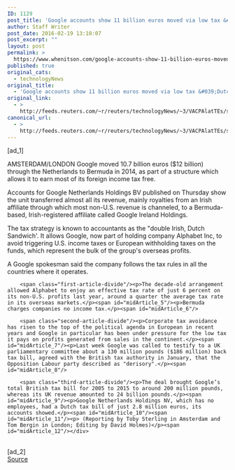 ```yaml
---
ID: 1129
post_title: 'Google accounts show 11 billion euros moved via low tax &#039;Dutch sandwich&#039; in 2014'
author: Staff Writer
post_date: 2016-02-19 13:10:07
post_excerpt: ""
layout: post
permalink: >
  https://www.whenitson.com/google-accounts-show-11-billion-euros-moved-via-low-tax-dutch-sandwich-in-2014/
published: true
original_cats:
  - technologyNews
original_title:
  - 'Google accounts show 11 billion euros moved via low tax &#039;Dutch sandwich&#039; in 2014'
original_link:
  - >
    http://feeds.reuters.com/~r/reuters/technologyNews/~3/VACPAlatTEs/story01.htm
canonical_url:
  - >
    http://feeds.reuters.com/~r/reuters/technologyNews/~3/VACPAlatTEs/story01.htm
---
```

 [ad_1]
<br><div id="articleText">
<span id="midArticle_start"/>

<span id="midArticle_0"/><span class="focusParagraph" readability="4"><p><span class="articleLocation">AMSTERDAM/LONDON</span> Google moved 10.7 billion euros ($12 billion) through the Netherlands to Bermuda in 2014, as part of a structure which allows it to earn most of its foreign income tax free.</p></span><span id="midArticle_1"/><p>Accounts for Google Netherlands Holdings BV published on Thursday show the unit transferred almost all its revenue, mainly royalties from an Irish affiliate through which most non-U.S. revenue is channeled, to a Bermuda-based, Irish-registered affiliate called Google Ireland Holdings.</p><span id="midArticle_2"/><p>The tax strategy is known to accountants as the "double Irish, Dutch Sandwich'. It allows Google, now part of holding company Alphabet Inc, to avoid triggering U.S. income taxes or European withholding taxes on the funds, which represent the bulk of the group's overseas profits.</p><span id="midArticle_3"/><p>A Google spokesman said the company follows the tax rules in all the countries where it operates.</p><span id="midArticle_4"/>
        
        <span class="first-article-divide"/><p>The decade-old arrangement allowed Alphabet to enjoy an effective tax rate of just 6 percent on its non-U.S. profits last year, around a quarter the average tax rate in its overseas markets.</p><span id="midArticle_5"/><p>Bermuda charges companies no income tax.</p><span id="midArticle_6"/>
        
        <span class="second-article-divide"/><p>Corporate tax avoidance has risen to the top of the political agenda in European in recent years and Google in particular has been under pressure for the low tax it pays on profits generated from sales in the continent.</p><span id="midArticle_7"/><p>Last week Google was called to testify to a UK parliamentary committee about a 130 million pounds ($186 million) back tax bill, agreed with the British tax authority in January, that the Opposition Labour party described as "derisory".</p><span id="midArticle_8"/>
        
        <span class="third-article-divide"/><p>The deal brought Google’s total British tax bill for 2005 to 2015 to around 200 million pounds, whereas its UK revenue amounted to 24 billion pounds.</p><span id="midArticle_9"/><p>Google Netherlands Holdings NV, which has no employees, had a Dutch tax bill of just 2.8 million euros, its accounts showed.</p><span id="midArticle_10"/><span id="midArticle_11"/><p> (Reporting by Toby Sterling in Amsterdam and Tom Bergin in London; Editing by David Holmes)</p><span id="midArticle_12"/></div>
<br>[ad_2]
<br><a href="http://feeds.reuters.com/~r/reuters/technologyNews/~3/VACPAlatTEs/story01.htm">Source </a>